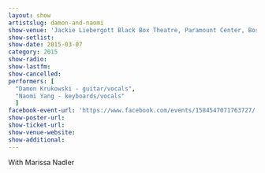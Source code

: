 ```yaml
---
layout: show
artistslug: damon-and-naomi
show-venue: 'Jackie Liebergott Black Box Theatre, Paramount Center, Boston, MA, USA'
show-setlist: 
show-date: 2015-03-07
category: 2015
show-radio: 
show-lastfm: 
show-cancelled: 
performers: [
  "Damon Krukowski - guitar/vocals",
  "Naomi Yang - keyboards/vocals"
  ]
facebook-event-url: 'https://www.facebook.com/events/1584547071763727/'
show-poster-url: 
show-ticket-url: 
show-venue-website: 
show-additional: 
---
```

With Marissa Nadler